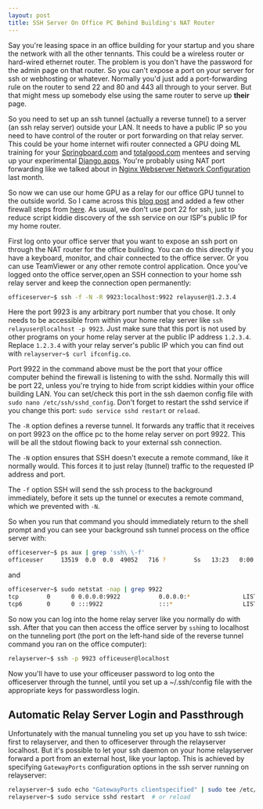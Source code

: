 ```yaml
---
layout: post
title: SSH Server On Office PC Behind Building's NAT Router
---
```


Say you're leasing space in an office building for your startup and you share the network with all the other tennants. This could be a wireless router or hard-wired ethernet router. The problem is you don't have the password for the admin page on that router. So you can't expose a port on your server for ssh or webhosting or whatever. 
Normally you'd just add a port-forwarding rule on the router to send 22 and 80 and 443 all through to your server. But that might mess up somebody else using the same router to serve up **their** page.

So you need to set up an ssh tunnel (actually a reverse tunnel) to a server (an ssh relay server) outside your LAN. It needs to have a public IP so you need to have control of the router or port forwarding on that relay server. This could be your home internet wifi router connected a GPU doing ML training for your [Springboard.com](springboard.com) and [totalgood.com](https://totalgood.com) mentees and serving up your experimental [Django apps](http://gpu.totalgood.org/). You're probably using NAT port forwarding like we talked about in [Nginx Webserver Network Configuration](2019-01-04-Nginx-webserver-network-configuration.md) last month.

So now we can use our home GPU as a relay for our office GPU tunnel to the outside world. So I came across this [blog post](http://xmodulo.com/access-linux-server-behind-nat-reverse-ssh-tunnel.html) and added a few other firewall steps from [here](https://www.digitalocean.com/community/tutorials/ufw-essentials-common-firewall-rules-and-commands). As usual, we don't use port 22 for ssh, just to reduce script kiddie discovery of the ssh service on our ISP's public IP for my home router.

First log onto your office server that you want to expose an ssh port on through the NAT router for the office building. You can do this directly if you have a keyboard, monitor, and chair connected to the office server. Or you can use TeamViewer or any other remote control application. Once you've logged onto the office server,open an SSH connection to your home ssh relay server and keep the connection open permanently:

```bash
officeserver~$ ssh -f -N -R 9923:localhost:9922 relayuser@1.2.3.4
```

Here the port 9923 is any arbitrary port number that you chose. It only needs to be accessible from within your home relay server like `ssh relayuser@localhost -p 9923`. Just make sure that this port is not used by other programs on your home relay server at the public IP address `1.2.3.4`.  Replace `1.2.3.4` with your relay server's public IP which you can find out with `relayserver~$ curl ifconfig.co`.

Port 9922 in the command above must be the port that your office computer behind the firewall is listening to with the sshd. Normally this will be port 22, unless you're trying to hide from script kiddies within your office building LAN.  You can set/check this port in the ssh daemon config file with `sudo nano /etc/ssh/sshd_config`. Don't forget to restart the sshd service if you change this port: `sudo service sshd restart` or `reload`.

The `-R` option defines a reverse tunnel. It forwards any traffic that it receives on port 9923 on the office pc to the home relay server on port 9922. This will be all the stdout flowing back to your external ssh connection.

The `-N` option ensures that SSH doesn't execute a remote command, like it normally would. This forces it to just relay (tunnel) traffic to the requested IP address and port.

The `-f` option SSH will send the ssh process to the background immediately, before it sets up the tunnel or executes a remote command, which we prevented with `-N`. 

So when you run that command you should immediately return to the shell prompt and you can see your background ssh tunnel process on the office server with:

```bash
officeserver~$ ps aux | grep 'ssh\ \-f'
officeuser     13519  0.0  0.0  49052   716 ?        Ss   13:23   0:00 ssh -f -N -R 9923:localhost:9922 relayuser@1.2.3.4
```

and 

```bash
officeserver~$ sudo netstat -nap | grep 9922
tcp        0      0 0.0.0.0:9922           0.0.0.0:*               LISTEN      13057/sshd      
tcp6       0      0 :::9922                :::*                    LISTEN      13057/sshd    
```

So now you can log into the home relay server like you normally do with ssh. After that you can then access the office server by `ssh`ing to localhost on the tunneling port (the port on the left-hand side of the reverse tunnel command you ran on the office computer):

```bash
relayserver~$ ssh -p 9923 officeuser@localhost
```

Now you'll have to use your officeuser password to log onto the officeserver through the tunnel, until you set up a ~/.ssh/config file with the appropriate keys for passwordless login.

## Automatic Relay Server Login and Passthrough

Unfortunately with the manual tunneling you set up you have to ssh twice: first to relayserver, and then to officeserver through the relayserver localhost. But it's possible to let your ssh daemon on your home relayserver forward a port from an external host, like your laptop. This is achieved by specifying `GatewayPorts` configuration options in the ssh server running on relayserver:

```bash
relayserver~$ sudo echo "GatewayPorts clientspecified" | sudo tee /etc/ssh/sshd_conf
relayserver~$ sudo service sshd restart  # or reload
```

